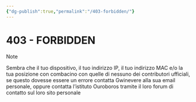 ```yaml
---
{"dg-publish":true,"permalink":"/403-forbidden/"}
---
```




# 403 - FORBIDDEN
> [!NOTE]
> Sembra che il tuo dispositivo, il tuo indirizzo IP, il tuo indirizzo MAC e/o la tua posizione con combacino con quelle di nessuno dei contributori ufficiali, se questo dovesse essere un errore contatta Gwinevere alla sua email personale, oppure contatta l’istituto Ouroboros tramite il loro forum di contatto sul loro sito personale



